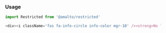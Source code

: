 ### Usage

```typescript
import Restricted from '@amalto/restricted'
```

```js noeditor
<div><i className='fas fa-info-circle info-color mgr-10' /><strong>No live example will be provided because we don't have access to the <a href='#webstorage'>webStorage</a>.</strong></div>
```